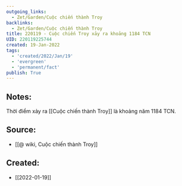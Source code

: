 ```yaml
---
outgoing_links:
  - Zet/Garden/Cuộc chiến thành Troy
backlinks:
  - Zet/Garden/Cuộc chiến thành Troy
title: 220119 - Cuộc chiến Troy xảy ra khoảng 1184 TCN
UID: 220119225744
created: 19-Jan-2022
tags:
  - 'created/2022/Jan/19'
  - 'evergreen'
  - 'permanent/fact'
publish: True
---
```

## Notes:
Thời điểm xảy ra [[Cuộc chiến thành Troy]] là khoảng năm 1184 TCN.

## Source:
- [[@ wiki, Cuộc chiến thành Troy]]


## Created:
- [[2022-01-19]]
